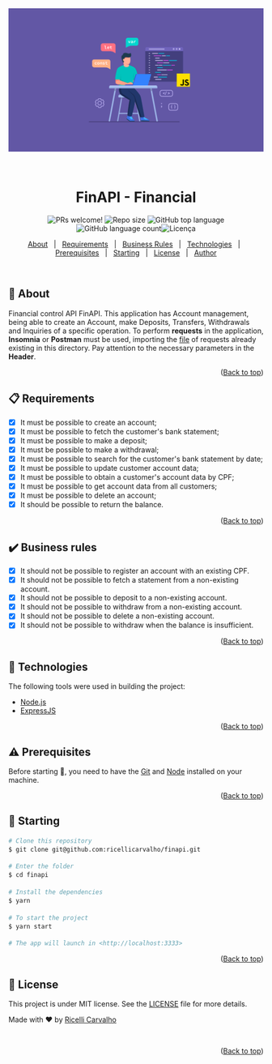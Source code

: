 <div align="center" id="top"> 
  <img src="./assets/banner.png" alt="Finapi" />

&#xa0;

</div>

<h1 align="center">FinAPI - Financial</h1>

<p align="center">
  <img src="https://img.shields.io/static/v1?label=PRs&message=welcome&color=04D361&labelColor=000000?color=04D361&style=for-the-badge" alt="PRs welcome!" />
<img  alt="Repo size"  src="https://img.shields.io/github/repo-size/ricellicarvalho/finapi?color=04D361&style=for-the-badge">
<img  alt="GitHub top language"  src="https://img.shields.io/github/languages/top/ricellicarvalho/finapi?color=04d361&style=for-the-badge"> <img  alt="GitHub language count"  src="https://img.shields.io/github/languages/count/ricellicarvalho/finapi?color=04d361&style=for-the-badge"><img alt="Licença" src="https://img.shields.io/github/license/ricellicarvalho/finapi?color=04d361&style=for-the-badge">

  <!-- <img alt="Github issues" src="https://img.shields.io/github/issues/ricellicarvalho/finapi?color=04d361&style=for-the-badge" /> -->

  <!-- <img alt="Github forks" src="https://img.shields.io/github/forks/ricellicarvalho/finapi?color=04d361&style=for-the-badge" /> -->

  <!-- <img alt="Github stars" src="https://img.shields.io/github/stars/ricellicarvalho/finapi?color=04d361&style=for-the-badge" /> -->


</p>



<p align="center">
  <a href="#dart-about">About</a> &#xa0; | &#xa0; 
  <a href="#clipboard-requirements">Requirements</a> &#xa0; | &#xa0;  
  <a href="#heavy_check_mark-business-rules">Business Rules</a> &#xa0; | &#xa0;
  <a href="#rocket-technologies">Technologies</a> &#xa0; | &#xa0;
  <a href="#warning-prerequisites">Prerequisites</a> &#xa0; | &#xa0;
  <a href="#checkered_flag-starting">Starting</a> &#xa0; | &#xa0;
  <a href="#memo-license">License</a> &#xa0; | &#xa0;
  <a href="https://github.com/ricellicarvalho" target="_blank">Author</a>
</p>

<br>

## :dart: About

Financial control API FinAPI. This application has Account management, being able to create an Account, make Deposits, Transfers, Withdrawals and Inquiries of a specific operation. To perform **requests** in the application, **Insomnia** or **Postman** must be used, importing the [file](insomnia_requests) of requests already existing in this directory.
Pay attention to the necessary parameters in the **Header**.

<p align="right">(<a href="#top">Back to top</a>)</p>

## :clipboard: Requirements

- [x] It must be possible to create an account;
- [x] It must be possible to fetch the customer's bank statement;
- [x] It must be possible to make a deposit;
- [x] It must be possible to make a withdrawal;
- [x] It must be possible to search for the customer's bank statement by date;
- [x] It must be possible to update customer account data;
- [x] It must be possible to obtain a customer's account data by CPF;
- [x] It must be possible to get account data from all customers;
- [x] It must be possible to delete an account;
- [x] It should be possible to return the balance.

<p align="right">(<a href="#top">Back to top</a>)</p>

## :heavy_check_mark: Business rules

- [x] It should not be possible to register an account with an existing CPF.
- [x] It should not be possible to fetch a statement from a non-existing account.
- [x] It should not be possible to deposit to a non-existing account.
- [x] It should not be possible to withdraw from a non-existing account.
- [x] It should not be possible to delete a non-existing account.
- [x] It should not be possible to withdraw when the balance is insufficient.

<p align="right">(<a href="#top">Back to top</a>)</p>

## :rocket: Technologies

The following tools were used in building the project:

- [Node.js](https://nodejs.org/en/)
- [ExpressJS](https://expressjs.com/pt-br/)

<p align="right">(<a href="#top">Back to top</a>)</p>

## :warning: Prerequisites

Before starting :checkered_flag:, you need to have the [Git](https://git-scm.com) and [Node](https://nodejs.org/en/) installed on your machine.

<p align="right">(<a href="#top">Back to top</a>)</p>

## :checkered_flag: Starting

```bash
# Clone this repository
$ git clone git@github.com:ricellicarvalho/finapi.git

# Enter the folder
$ cd finapi

# Install the dependencies
$ yarn

# To start the project
$ yarn start

# The app will launch in <http://localhost:3333>
```

<p align="right">(<a href="#top">Back to top</a>)</p>

## :memo: License

This project is under MIT license. See the [LICENSE](LICENSE.md) file for more details.

Made with :heart: by <a href="https://github.com/ricellicarvalho" target="_blank">Ricelli Carvalho</a>

&#xa0;

<p align="right">(<a href="#top">Back to top</a>)</p>